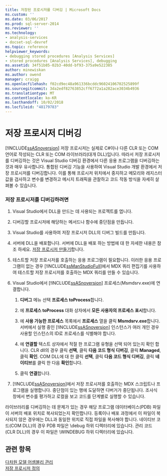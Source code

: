 ```yaml
---
title: 저장된 프로시저를 디버깅 | Microsoft Docs
ms.custom: ''
ms.date: 03/06/2017
ms.prod: sql-server-2014
ms.reviewer: ''
ms.technology:
- analysis-services
- docset-sql-devref
ms.topic: reference
helpviewer_keywords:
- debugging stored procedures [Analysis Services]
- stored procedures [Analysis Services], debugging
ms.assetid: 34f51b85-02b3-40dd-bf93-375a9e522385
author: minewiskan
ms.author: owend
manager: craigg
ms.openlocfilehash: f02cd9ec48a961336bcddc96024106702525899f
ms.sourcegitcommit: 3da2edf82763852cff6772a1a282ace3034b4936
ms.translationtype: MT
ms.contentlocale: ko-KR
ms.lasthandoff: 10/02/2018
ms.locfileid: "48179783"
---
```

# <a name="debugging-stored-procedures"></a>저장 프로시저 디버깅
  [!INCLUDE[ssASnoversion](../../includes/ssasnoversion-md.md)] 저장 프로시저는 실제로 C#이나 다른 CLR 또는 COM 언어로 작성되는 CLR 또는 COM 라이브러리(대개 DLL)입니다. 따라서 저장 프로시저를 디버깅하는 것은 Visual Studio 디버깅 환경에서 다른 응용 프로그램을 디버깅하는 것과 매우 유사합니다. 통합된 디버깅 기능을 사용하여 Visual Studio 개발 환경에서 저장 프로시저를 디버깅합니다. 이를 통해 프로시저 위치에서 중지하고 메모리와 레지스터 값을 검사하고 변수를 변경하고 메시지 트래픽을 관찰하고 코드 작동 방식을 자세히 살펴볼 수 있습니다.  
  
### <a name="to-debug-a-stored-procedure"></a>저장 프로시저를 디버깅하려면  
  
1.  Visual Studio에서 DLL을 만드는 데 사용되는 프로젝트를 엽니다.  
  
2.  디버깅할 프로시저에 해당하는 메서드나 함수에 중단점을 만듭니다.  
  
3.  Visual Studio를 사용하여 저장 프로시저 DLL의 디버그 빌드를 만듭니다.  
  
4.  서버에 DLL을 배포합니다. 서버에 DLL을 배포 하는 방법에 대 한 자세한 내용은 참조 하세요. [저장 프로시저 만들기](creating-stored-procedures.md)합니다.  
  
5.  테스트할 저장 프로시저를 호출하는 응용 프로그램이 필요합니다. 이러한 응용 프로그램이 없는 경우 [!INCLUDE[ssManStudioFull](../../includes/ssmanstudiofull-md.md)]에서 MDX 쿼리 편집기를 사용하여 테스트할 저장 프로시저를 호출하는 MDX 쿼리를 만들 수 있습니다.  
  
6.  Visual Studio에서 [!INCLUDE[ssASnoversion](../../includes/ssasnoversion-md.md)] 프로세스(Msmdsrv.exe)에 연결합니다.  
  
    1.  **디버그** 메뉴 선택 **프로세스 toProcess**합니다.  
  
    2.  에 **프로세스 toProcess** 대화 상자에서 **모든 사용자의 프로세스 표시**합니다.  
  
    3.  에 **사용 가능한 프로세스** 목록에서 **프로세스** 열을 클릭 **Msmdsrv.exe**합니다. 서버에서 실행 중인 [!INCLUDE[ssASnoversion](../../includes/ssasnoversion-md.md)] 인스턴스가 여러 개인 경우 사용할 인스턴스의 ID로 프로세스를 식별해야 합니다.  
  
    4.  에 **연결할** 텍스트 상자에서 적절 한 프로그램 유형을 선택 되어 있는지 확인 합니다. CLR dll의 경우 클릭 **선택**, 클릭 **다음 코드 형식 디버깅**, 클릭 **Managed**, 클릭 **확인**. COM DLL에 대 한 클릭 **선택**, 클릭 **다음 코드 형식 디버깅**, 클릭 **네이티브**를 클릭 한 다음 **확인**합니다.  
  
    5.  클릭 **연결**합니다.  
  
7.  [!INCLUDE[ssASnoversion](../../includes/ssasnoversion-md.md)]에서 저장 프로시저를 호출하는 MDX 스크립트나 프로그램을 실행합니다. 중단점이 있는 행에 도달하면 디버거가 중단됩니다. 조사식 창에서 변수를 평가하고 로컬을 보고 코드를 단계별로 실행할 수 있습니다.  
  
 라이브러리를 디버깅하는 데 문제가 있는 경우 해당 프로그램 데이터베이스(PDB) 파일이 서버의 배포 위치로 복사되었는지 확인합니다. 등록이나 배포 과정에서 이 파일이 복사되지 않은 경우에는 DLL과 동일한 위치로 직접 파일을 복사해야 합니다. 네이티브 코드(COM DLL)의 경우 PDB 파일은 \debug 하위 디렉터리에 있습니다. 관리 코드(CLR DLL)의 경우 이 파일은 \WINDEBUG 하위 디렉터리에 있습니다.  
  
## <a name="see-also"></a>관련 항목  
 [다차원 모델 어셈블리 관리](../multidimensional-models/multidimensional-model-assemblies-management.md)   
 [저장 프로시저 정의](defining-stored-procedures.md)  
  
  
